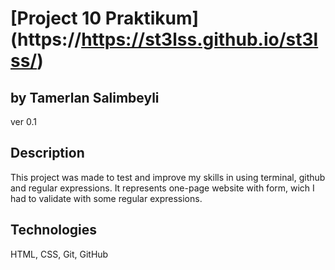 # [Project 10 Praktikum] (https://https://st3lss.github.io/st3lss/)
## by Tamerlan Salimbeyli
ver 0.1
## Description
This project was made to test and improve my skills in using terminal, github and regular expressions. It represents one-page website with form, wich I had to validate with some regular expressions.
## Technologies
HTML, CSS, Git, GitHub
